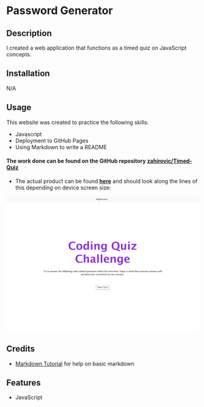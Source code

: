# Password Generator

## Description

I created a web application that functions as a timed quiz on JavaScript concepts. 

## Installation

N/A

## Usage 


This website was created to practice the following skills:
- Javascript
- Deployment to GitHub Pages
- Using Markdown to write a README

#### The work done can be found on the GitHub repository [zahirovic/Timed-Quiz](https://github.com/zahirovic/Timed-Quiz)
- The actual product can be found **[here](https://zahirovic.github.io/Timed-Quiz/)** and should look along the lines of this depending on device screen size:


![Password generator example](assets/timed-quiz.png)



## Credits
- [Markdown Tutorial](https://www.markdowntutorial.com/) for help on basic markdown 

## Features
- JavaScript
 

